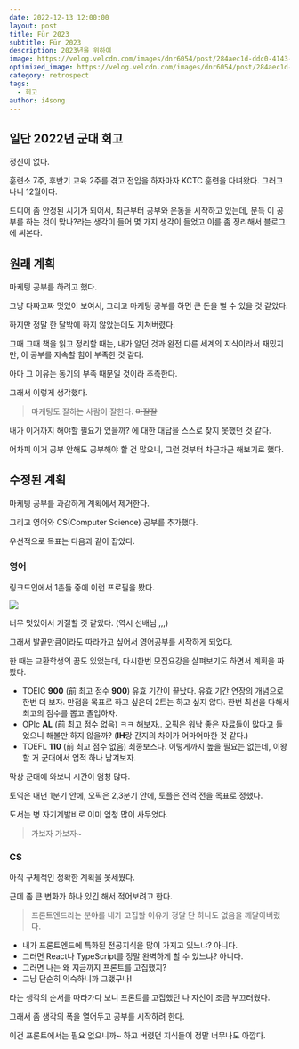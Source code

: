 ```yaml
---
date: 2022-12-13 12:00:00
layout: post
title: Für 2023
subtitle: Für 2023
description: 2023년을 위하여
image: https://velog.velcdn.com/images/dnr6054/post/284aec1d-ddc0-4143-80ad-21160d4b0bc6/image.png
optimized_image: https://velog.velcdn.com/images/dnr6054/post/284aec1d-ddc0-4143-80ad-21160d4b0bc6/image.png
category: retrospect
tags:
  - 회고
author: i4song
---
```


## 일단 2022년 군대 회고

정신이 없다.

훈련소 7주, 후반기 교육 2주를 겪고 전입을 하자마자 KCTC 훈련을 다녀왔다. 그러고 나니 12월이다.

드디어 좀 안정된 시기가 되어서, 최근부터 공부와 운동을 시작하고 있는데, 문득 이 공부를 하는 것이 맞나?라는 생각이 들어 몇 가지 생각이 들었고 이를 좀 정리해서 블로그에 써본다.

## 원래 계획

마케팅 공부를 하려고 했다.

그냥 다짜고짜 멋있어 보여서, 그리고 마케팅 공부를 하면 큰 돈을 벌 수 있을 것 같았다.

하지만 정말 한 달밖에 하지 않았는데도 지쳐버렸다. 

그때 그때 책을 읽고 정리할 때는, 내가 알던 것과 완전 다른 세계의 지식이라서 재밌지만, 이 공부를 지속할 힘이 부족한 것 같다.

아마 그 이유는 동기의 부족 때문일 것이라 추측한다.

그래서 이렇게 생각했다. 

> 마케팅도 잘하는 사람이 잘한다. ~~마잘잘~~

내가 이거까지 해야할 필요가 있을까? 에 대한 대답을 스스로 찾지 못했던 것 같다.

어차피 이거 공부 안해도 공부해야 할 건 많으니, 그런 것부터 차근차근 해보기로 했다.

## 수정된 계획

마케팅 공부를 과감하게 계획에서 제거한다.

그리고 영어와 CS(Computer Science) 공부를 추가했다.

우선적으로 목표는 다음과 같이 잡았다. 

### 영어

링크드인에서 1촌들 중에 이런 프로필을 봤다.

![](https://velog.velcdn.com/images/pposong/post/6d40aa92-037b-4b2e-a290-070f0838ccd5/image.png)

너무 멋있어서 기절할 것 같았다. (역시 선배님 ,,,)

그래서 발끝만큼이라도 따라가고 싶어서 영어공부를 시작하게 되었다.

한 때는 교환학생의 꿈도 있었는데, 다시한번 모집요강을 살펴보기도 하면서 계획을 짜봤다.

- TOEIC **900** (前 최고 점수 **900**)
	유효 기간이 끝났다. 유효 기간 연장의 개념으로 한번 더 보자. 
    만점을 목표로 하고 싶은데 2트는 하고 싶지 않다. 한번 최선을 다해서 최고의 점수를 뽑고 졸업하자.
- OPIc **AL** (前 최고 점수 없음)
	ㅋㅋ 해보자.. 오픽은 워낙 좋은 자료들이 많다고 들었으니 해볼만 하지 않을까?
    (**IH**랑 간지의 차이가 어마어마한 것 같다.)
- TOEFL **110** (前 최고 점수 없음)
	최종보스다. 이렇게까지 높을 필요는 없는데, 이왕 할 거 군대에서 업적 하나 남겨보자.
    
막상 군대에 와보니 시간이 엄청 많다. 

토익은 내년 1분기 안에, 오픽은 2,3분기 안에, 토플은 전역 전을 목표로 정했다.

도서는 병 자기계발비로 이미 엄청 많이 사두었다.

> 가보자 가보자~

### CS

아직 구체적인 정확한 계획을 못세웠다.

근데 좀 큰 변화가 하나 있긴 해서 적어보려고 한다.

> 프론트엔드라는 분야를 내가 고집할 이유가 정말 단 하나도 없음을 깨달아버렸다.

- 내가 프론트엔드에 특화된 전공지식을 많이 가지고 있느냐? 아니다.
- 그러면 React나 TypeScript를 정말 완벽하게 할 수 있느냐? 아니다.
- 그러면 나는 왜 지금까지 프론트를 고집했지? 
- 그냥 단순히 익숙하니까 그랬구나! 

라는 생각의 순서를 따라가다 보니 프론트를 고집했던 나 자신이 조금 부끄러웠다.

그래서 좀 생각의 폭을 열어두고 공부를 시작하려 한다.

이건 프론트에서는 필요 없으니까~ 하고 버렸던 지식들이 정말 너무나도 아깝다.

